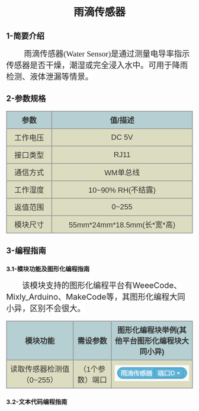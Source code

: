 <div align=center>
<h1 class="text-center">雨滴传感器</h1>
</div>

## **1-简要介绍**

<html><body>
<p class=MsoNormal style='text-indent:36.0pt'><span style='font-size:16.0pt;
font-family:宋体;color:#222222;background:white'>雨滴传感器<span lang=EN-US>(Water
Sensor)</span>是通过测量电导率指示传感器是否干燥，潮湿或完全浸入水中。可用于降雨检测、液体泄漏等情景。</span></p>
</body></html>

## **2-参数规格**

<!-- CSS goes in the document HEAD or added to your external stylesheet -->
<style type="text/css">
table.imagetable {
    font-family: verdana,arial,sans-serif;
    font-size:20px;
    color:#333333;
    border-width: 1px;
    border-color: #999999;
    border-collapse: collapse;
}
table.imagetable th {
    background:#b5cfd2 url('cell-blue.jpg');
    border-width: 2px;
    padding: 8px;
    border-style: solid;
    border-color: #999999;
    text-align: center;
}
table.imagetable td {
    background:#dcddc0 url('cell-grey.jpg');
    border-width: 2px;
    padding: 8px;
    border-style: solid;
    border-color: #999999;
    text-align: center;
}
text{
	font-size: 1cm;
	color: #7ec699;
}
</style>

<!-- Table goes in the document BODY -->
<table class="imagetable" style="display: table; text-align: left;">
<tr>
    <th>参数</th><th>值/描述</th>
</tr>
<tr>
    <td>工作电压</td><td>DC 5V</td>
</tr>
<tr>
    <td>接口类型</td><td>RJ11</td>
</tr>
<tr>
    <td>通信方式</td><td>WM单总线</td>
</tr>
<tr>
    <td>工作湿度</td><td>10~90% RH(不结露)</td>
</tr>
<tr>
    <td>返值范围</td><td>0~255</td>
</tr>
<tr>
    <td>模块尺寸</td><td>55mm*24mm*18.5mm(长*宽*高)</td>
</tr>
</table>

## **3-编程指南**

### **3.1-模块功能及图形化编程指南**

<html><body>

<p class=MsoNormal style='text-indent:32.0pt'><span style='font-size:16.0pt;
color:#222222;background:white'>该模块支持的图形化编程平台有<span lang=EN-US><span
style='box-sizing: border-box;font-variant-ligatures: normal;font-variant-caps: normal;
orphans: 2;text-align:start;widows: 2;-webkit-text-stroke-width: 0px;
text-decoration-style: initial;text-decoration-color: initial;word-spacing:
0px'>WeeeCode</span></span><span style='box-sizing: border-box;font-variant-ligatures: normal;
font-variant-caps: normal;orphans: 2;text-align:start;widows: 2;-webkit-text-stroke-width: 0px;
text-decoration-style: initial;text-decoration-color: initial;word-spacing:
0px'>、<span lang=EN-US>Mixly_Arduino</span></span><span style='box-sizing: border-box;
font-variant-ligatures: normal;font-variant-caps: normal;orphans: 2;text-align:
start;widows: 2;-webkit-text-stroke-width: 0px;text-decoration-style: initial;
text-decoration-color: initial;word-spacing:0px'>、</span><span lang=EN-US><span
style='box-sizing: border-box;font-variant-ligatures: normal;font-variant-caps: normal;
orphans: 2;text-align:start;widows: 2;-webkit-text-stroke-width: 0px;
text-decoration-style: initial;text-decoration-color: initial;word-spacing:
0px'>MakeCode</span></span><span style='box-sizing: border-box;font-variant-ligatures: normal;
font-variant-caps: normal;orphans: 2;text-align:start;widows: 2;-webkit-text-stroke-width: 0px;
text-decoration-style: initial;text-decoration-color: initial;word-spacing:
0px'>等，其图形化编程大同小异，区别不会很大。</span></span></p>

<table class="imagetable" style="display: table; text-align: left;">
<tr>
    <th>模块功能</th><th>需设参数</th><th>图形化编程块举例(其他平台图形化编程块大同小异)</th>
</tr>
<tr>
    <td>读取传感器检测值（0~255）</td><td>（1个参数）端口</td><td><img src="docs\electronic_modules\rj11\water_sensor\20200306-112103.png"></td>
</tr>
</table>

### **3.2-文本代码编程指南**

